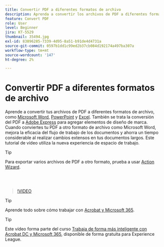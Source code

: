 ```yaml
---
title: Convertir PDF a diferentes formatos de archivo
description: Aprenda a convertir los archivos de PDF a diferentes formatos de archivo, como Microsoft Word, Excel o PowerPoint
feature: Convert PDF
role: User
level: Beginner
jira: KT-5529
thumbnail: 35494.jpg
exl-id: 83896285-7339-4d95-8a51-b91de4d4731a
source-git-commit: 0597b1dd1c99ed2b37cb084d192174a497ba307a
workflow-type: tm+mt
source-wordcount: '147'
ht-degree: 2%

---
```


# Convertir PDF a diferentes formatos de archivo

Aprende a convertir tus archivos de PDF a diferentes formatos de archivo, como [Microsoft Word](https://www.adobe.com/es/acrobat/online/pdf-to-word.html), [PowerPoint](https://www.adobe.com/es/acrobat/online/pdf-to-ppt.html) y [Excel](https://www.adobe.com/es/acrobat/online/pdf-to-excel.html). También se trata la conversión del PDF a [Adobe Express](https://express.adobe.com) para agregar elementos de diseño de marca. Cuando conviertes tu PDF a otro formato de archivo como Microsoft Word, mejora la eficacia del flujo de trabajo de los documentos y ahorra un tiempo considerable al realizar cambios extensos en tus documentos largos. Este tutorial de vídeo utiliza la nueva experiencia de espacio de trabajo.

>[!TIP]
>
>Para exportar varios archivos de PDF a otro formato, prueba a usar [Action Wizard](../advanced-tasks/action.md).

<br> 

>[!VIDEO](https://video.tv.adobe.com/v/35494?quality=12&learn=on&hidetitle=true)

>[!TIP]
>
>Aprende todo sobre cómo trabajar con [Acrobat y Microsoft 365](../integrate/integrate-overview.md).

>[!TIP]
>
>Este vídeo forma parte del curso [Trabaja de forma más inteligente con Acrobat DC y Microsoft 365](https://experienceleague.adobe.com/?recommended=Acrobat-U-1-2021.microsoft365), disponible de forma gratuita para Experience League.
